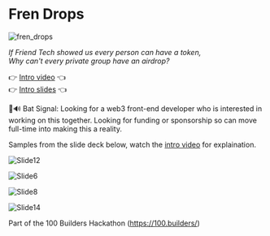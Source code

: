 # Fren Drops 
![fren_drops](https://github.com/lostintime101/100_builders/assets/92709487/0ba86d51-c7eb-49c4-8243-08eeda6e0a04)

_If Friend Tech showed us every person can have a token,  
Why can't every private group have an airdrop?_

👉 [Intro video](https://www.loom.com/share/a8796cb5087840ce96b20f0cedd48e3f?sid=2debfb5c-b75e-4515-80b5-818a1f05972e) 👈   
👉 [Intro slides](https://docs.google.com/presentation/d/e/2PACX-1vTxIAfcZ1FCLWqXiyR4yxux5OKuUQ5phQIdHaGIT_eZKXAtD2hVHdx5VaN33TvdrE-2PGF9T-PAdmpF/pub?start=false&loop=false&delayms=3000) 👈

🦇🔊 Bat Signal: Looking for a web3 front-end developer who is interested in working on this together. Looking for funding or sponsorship so can move full-time into making this a reality.


Samples from the slide deck below, watch the [intro video](https://www.loom.com/share/a8796cb5087840ce96b20f0cedd48e3f?sid=2debfb5c-b75e-4515-80b5-818a1f05972e) for explaination.

![Slide12](https://github.com/lostintime101/100_builders/assets/92709487/2405d9d6-43d4-4366-8e29-b1c1b064e286)

![Slide6](https://github.com/lostintime101/100_builders/assets/92709487/e74666fe-a14b-4ecf-8d12-1159adac06f9)

![Slide8](https://github.com/lostintime101/100_builders/assets/92709487/fd59ec5c-d1ca-40d3-9b18-30f08ecb1fa7)

![Slide14](https://github.com/lostintime101/100_builders/assets/92709487/cee33a56-4177-4bce-82d7-5c7103058950)

Part of the 100 Builders Hackathon (https://100.builders/)
